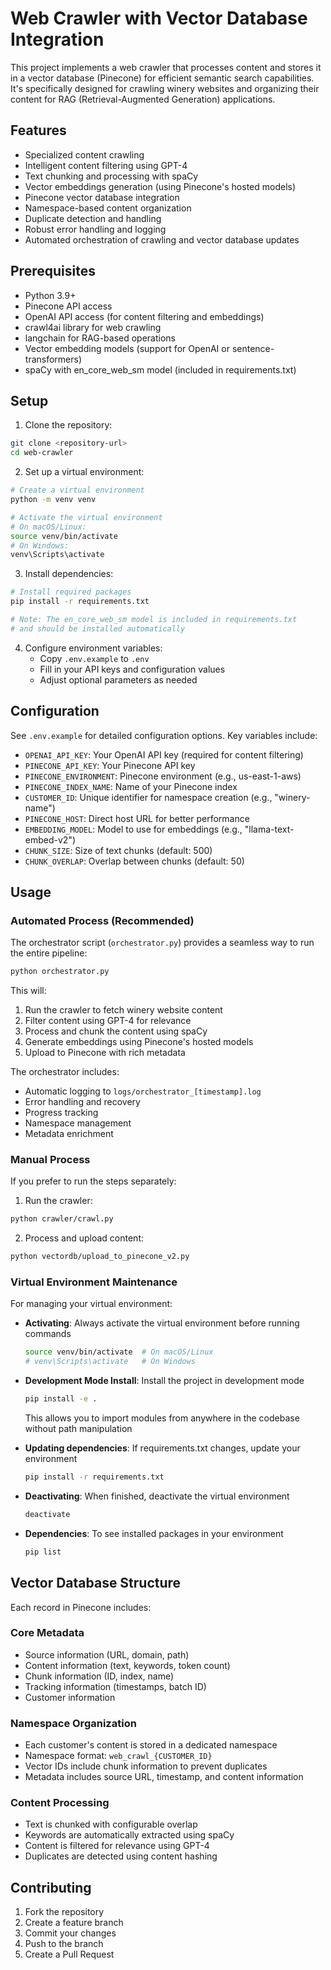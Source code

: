 # Web Crawler with Vector Database Integration

This project implements a web crawler that processes content and stores it in a vector database (Pinecone) for efficient semantic search capabilities. It's specifically designed for crawling winery websites and organizing their content for RAG (Retrieval-Augmented Generation) applications.

## Features

- Specialized content crawling
- Intelligent content filtering using GPT-4
- Text chunking and processing with spaCy
- Vector embeddings generation (using Pinecone's hosted models)
- Pinecone vector database integration
- Namespace-based content organization
- Duplicate detection and handling
- Robust error handling and logging
- Automated orchestration of crawling and vector database updates

## Prerequisites

- Python 3.9+
- Pinecone API access
- OpenAI API access (for content filtering and embeddings)
- crawl4ai library for web crawling
- langchain for RAG-based operations
- Vector embedding models (support for OpenAI or sentence-transformers)
- spaCy with en_core_web_sm model (included in requirements.txt)

## Setup

1. Clone the repository:
```bash
git clone <repository-url>
cd web-crawler
```

2. Set up a virtual environment:
```bash
# Create a virtual environment
python -m venv venv

# Activate the virtual environment
# On macOS/Linux:
source venv/bin/activate
# On Windows:
venv\Scripts\activate
```

3. Install dependencies:
```bash
# Install required packages
pip install -r requirements.txt

# Note: The en_core_web_sm model is included in requirements.txt
# and should be installed automatically
```

4. Configure environment variables:
   - Copy `.env.example` to `.env`
   - Fill in your API keys and configuration values
   - Adjust optional parameters as needed

## Configuration

See `.env.example` for detailed configuration options. Key variables include:

- `OPENAI_API_KEY`: Your OpenAI API key (required for content filtering)
- `PINECONE_API_KEY`: Your Pinecone API key
- `PINECONE_ENVIRONMENT`: Pinecone environment (e.g., us-east-1-aws)
- `PINECONE_INDEX_NAME`: Name of your Pinecone index
- `CUSTOMER_ID`: Unique identifier for namespace creation (e.g., "winery-name")
- `PINECONE_HOST`: Direct host URL for better performance
- `EMBEDDING_MODEL`: Model to use for embeddings (e.g., "llama-text-embed-v2")
- `CHUNK_SIZE`: Size of text chunks (default: 500)
- `CHUNK_OVERLAP`: Overlap between chunks (default: 50)

## Usage

### Automated Process (Recommended)

The orchestrator script (`orchestrator.py`) provides a seamless way to run the entire pipeline:

```bash
python orchestrator.py
```

This will:
1. Run the crawler to fetch winery website content
2. Filter content using GPT-4 for relevance
3. Process and chunk the content using spaCy
4. Generate embeddings using Pinecone's hosted models
5. Upload to Pinecone with rich metadata

The orchestrator includes:
- Automatic logging to `logs/orchestrator_[timestamp].log`
- Error handling and recovery
- Progress tracking
- Namespace management
- Metadata enrichment

### Manual Process

If you prefer to run the steps separately:

1. Run the crawler:
```bash
python crawler/crawl.py
```

2. Process and upload content:
```bash
python vectordb/upload_to_pinecone_v2.py
```

### Virtual Environment Maintenance

For managing your virtual environment:

- **Activating**: Always activate the virtual environment before running commands
  ```bash
  source venv/bin/activate  # On macOS/Linux
  # venv\Scripts\activate   # On Windows
  ```

- **Development Mode Install**: Install the project in development mode
  ```bash
  pip install -e .
  ```
  This allows you to import modules from anywhere in the codebase without path manipulation

- **Updating dependencies**: If requirements.txt changes, update your environment
  ```bash
  pip install -r requirements.txt
  ```

- **Deactivating**: When finished, deactivate the virtual environment
  ```bash
  deactivate
  ```

- **Dependencies**: To see installed packages in your environment
  ```bash
  pip list
  ```

## Vector Database Structure

Each record in Pinecone includes:

### Core Metadata
- Source information (URL, domain, path)
- Content information (text, keywords, token count)
- Chunk information (ID, index, name)
- Tracking information (timestamps, batch ID)
- Customer information

### Namespace Organization
- Each customer's content is stored in a dedicated namespace
- Namespace format: `web_crawl_{CUSTOMER_ID}`
- Vector IDs include chunk information to prevent duplicates
- Metadata includes source URL, timestamp, and content information

### Content Processing
- Text is chunked with configurable overlap
- Keywords are automatically extracted using spaCy
- Content is filtered for relevance using GPT-4
- Duplicates are detected using content hashing

## Contributing

1. Fork the repository
2. Create a feature branch
3. Commit your changes
4. Push to the branch
5. Create a Pull Request

